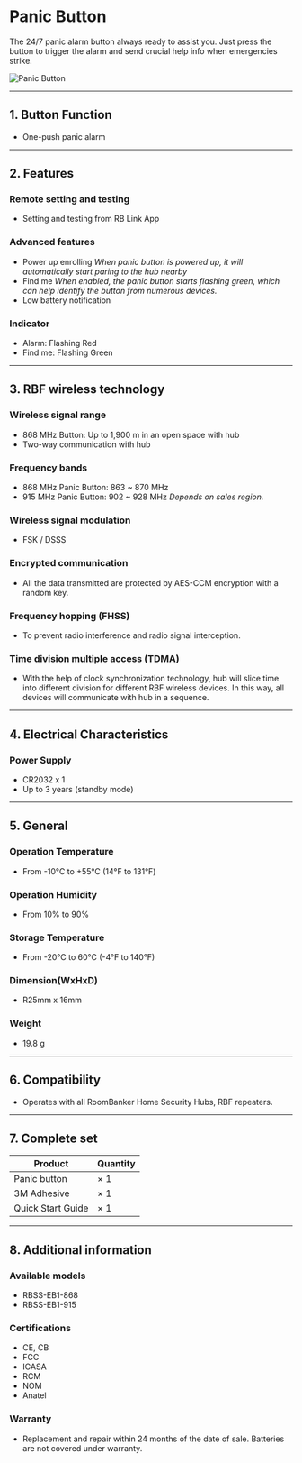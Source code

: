 ﻿# Panic Button

The 24/7 panic alarm button always ready to assist you. Just press the button to trigger the alarm and send crucial help info when emergencies strike.

<div style={{textAlign: 'center'}}><img width="{200}" src="https://dusunprj.oss-us-west-1.aliyuncs.com/roombanker/Panic%20Button.png" alt="Panic Button" style={{width:'50%'}} /></div>


------

## 1. Button Function

* One-push panic alarm

------

## 2. Features

### Remote setting and testing

* Setting and testing from RB Link App

### Advanced features

* Power up enrolling
  *When panic button is powered up, it will automatically start paring to the hub nearby*
* Find me
  *When enabled, the panic button starts flashing green, which can help identify the button from numerous devices.*
* Low battery notification

### Indicator

* Alarm: Flashing Red
* Find me: Flashing Green

------

## 3. RBF wireless technology

### Wireless signal range

* 868 MHz Button: Up to 1,900 m in an open space with hub
* Two-way communication with hub

### Frequency bands

* 868 MHz Panic Button: 863 ~ 870 MHz
* 915 MHz Panic Button: 902 ~ 928 MHz
  *Depends on sales region.*

### Wireless signal modulation

* FSK / DSSS

### Encrypted communication

* All the data transmitted are protected by AES-CCM encryption with a random key.

### Frequency hopping (FHSS)

* To prevent radio interference and radio signal interception.

### Time division multiple access (TDMA)

* With the help of clock synchronization technology, hub will slice time into different division for different RBF wireless devices. In this way, all devices will communicate with hub in a sequence.

------

## 4. Electrical Characteristics

### Power Supply

* CR2032 x 1
* Up to 3 years (standby mode)

------

## 5. General

### Operation Temperature

* From -10°С to +55°С (14°F to 131°F)

### Operation Humidity

* From 10% to 90%

### Storage Temperature

* From -20°C to 60°C (-4°F to 140°F)

### Dimension(WxHxD)

* R25mm x 16mm

### Weight

* 19.8 g

------

## 6. Compatibility

* Operates with all RoomBanker Home Security Hubs,  RBF repeaters.

------

## 7. Complete set

| Product           | Quantity |
| ----------------- | -------- |
| Panic button      | × 1      |
| 3M Adhesive       | × 1      |
| Quick Start Guide | × 1      |



------

## 8. Additional information

### Available models

* RBSS-EB1-868
* RBSS-EB1-915

### Certifications

* CE, CB
* FCC
* ICASA
* RCM
* NOM
* Anatel

### Warranty

* Replacement and repair within 24 months of the date of sale. Batteries are not covered under warranty.

